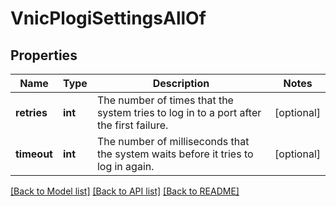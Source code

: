 # VnicPlogiSettingsAllOf

## Properties
Name | Type | Description | Notes
------------ | ------------- | ------------- | -------------
**retries** | **int** | The number of times that the system tries to log in to a port after the first failure.   | [optional] 
**timeout** | **int** | The number of milliseconds that the system waits before it tries to log in again.    | [optional] 

[[Back to Model list]](../README.md#documentation-for-models) [[Back to API list]](../README.md#documentation-for-api-endpoints) [[Back to README]](../README.md)


